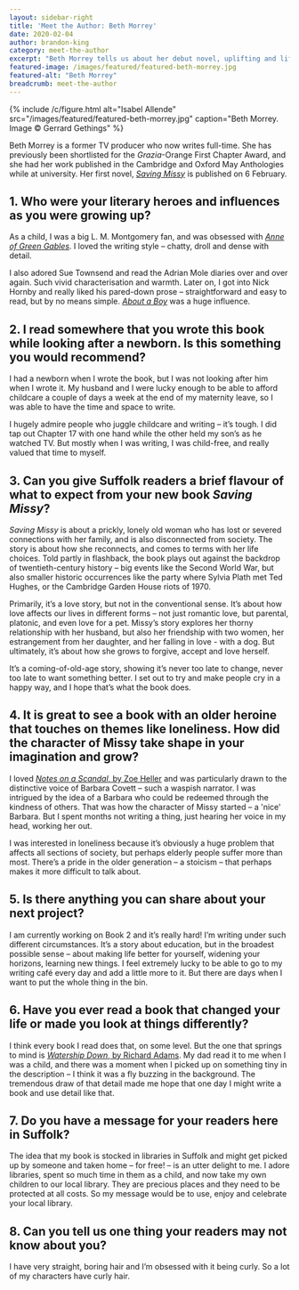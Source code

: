 ```yaml
---
layout: sidebar-right
title: 'Meet the Author: Beth Morrey'
date: 2020-02-04
author: brandon-king
category: meet-the-author
excerpt: "Beth Morrey tells us about her debut novel, uplifting and life-affirming 'coming-of-old-age' story <cite>Saving Missy</cite>."
featured-image: /images/featured/featured-beth-morrey.jpg
featured-alt: "Beth Morrey"
breadcrumb: meet-the-author
---
```


{% include /c/figure.html alt="Isabel Allende" src="/images/featured/featured-beth-morrey.jpg" caption="Beth Morrey. Image &copy; Gerrard Gethings" %}

Beth Morrey is a former TV producer who now writes full-time. She has previously been shortlisted for the <cite>Grazia</cite>-Orange First Chapter Award, and she had her work published in the Cambridge and Oxford May Anthologies while at university. Her first novel, [<cite>Saving Missy</cite>](https://suffolk.spydus.co.uk/cgi-bin/spydus.exe/ENQ/OPAC/BIBENQ?BRN=2687293) is published on 6 February.

## 1. Who were your literary heroes and influences as you were growing up?

As a child, I was a big L. M. Montgomery fan, and was obsessed with [<cite>Anne of Green Gables</cite>](https://suffolk.spydus.co.uk/cgi-bin/spydus.exe/ENQ/OPAC/BIBENQ?BRN=2123346). I loved the writing style – chatty, droll and dense with detail.

I also adored Sue Townsend and read the Adrian Mole diaries over and over again. Such vivid characterisation and warmth. Later on, I got into Nick Hornby and really liked his pared-down prose – straightforward and easy to read, but by no means simple. [<cite>About a Boy</cite>](https://suffolk.spydus.co.uk/cgi-bin/spydus.exe/ENQ/OPAC/BIBENQ?BRN=317964) was a huge influence.

## 2. I read somewhere that you wrote this book while looking after a newborn. Is this something you would recommend?

I had a newborn when I wrote the book, but I was not looking after him when I wrote it. My husband and I were lucky enough to be able to afford childcare a couple of days a week at the end of my maternity leave, so I was able to have the time and space to write.

I hugely admire people who juggle childcare and writing – it’s tough. I did tap out Chapter 17 with one hand while the other held my son’s as he watched TV. But mostly when I was writing, I was child-free, and really valued that time to myself.

## 3. Can you give Suffolk readers a brief flavour of what to expect from your new book <cite>Saving Missy</cite>?

<cite>Saving Missy</cite> is about a prickly, lonely old woman who has lost or severed connections with her family, and is also disconnected from society. The story is about how she reconnects, and comes to terms with her life choices. Told partly in flashback, the book plays out against the backdrop of twentieth-century history – big events like the Second World War, but also smaller historic occurrences like the party where Sylvia Plath met Ted Hughes, or the Cambridge Garden House riots of 1970.

Primarily, it’s a love story, but not in the conventional sense. It’s about how love affects our lives in different forms – not just romantic love, but parental, platonic, and even love for a pet. Missy’s story explores her thorny relationship with her husband, but also her friendship with two women, her estrangement from her daughter, and her falling in love - with a dog. But ultimately, it’s about how she grows to forgive, accept and love herself.

It’s a coming-of-old-age story, showing it’s never too late to change, never too late to want something better. I set out to try and make people cry in a happy way, and I hope that’s what the book does.

## 4. It is great to see a book with an older heroine that touches on themes like loneliness. How did the character of Missy take shape in your imagination and grow?

I loved [<cite>Notes on a Scandal</cite>, by Zoe Heller](https://suffolk.spydus.co.uk/cgi-bin/spydus.exe/ENQ/OPAC/BIBENQ?BRN=43430) and was particularly drawn to the distinctive voice of Barbara Covett – such a waspish narrator. I was intrigued by the idea of a Barbara who could be redeemed through the kindness of others. That was how the character of Missy started – a 'nice' Barbara. But I spent months not writing a thing, just hearing her voice in my head, working her out.

I was interested in loneliness because it’s obviously a huge problem that affects all sections of society, but perhaps elderly people suffer more than most. There’s a pride in the older generation – a stoicism – that perhaps makes it more difficult to talk about.

## 5. Is there anything you can share about your next project?

I am currently working on Book 2 and it’s really hard! I’m writing under such different circumstances. It’s a story about education, but in the broadest possible sense – about making life better for yourself, widening your horizons, learning new things. I feel extremely lucky to be able to go to my writing café every day and add a little more to it. But there are days when I want to put the whole thing in the bin.

## 6. Have you ever read a book that changed your life or made you look at things differently?

I think every book I read does that, on some level. But the one that springs to mind is [<cite>Watership Down</cite>, by Richard Adams](https://suffolk.spydus.co.uk/cgi-bin/spydus.exe/ENQ/OPAC/BIBENQ?BRN=2468962). My dad read it to me when I was a child, and there was a moment when I picked up on something tiny in the description – I think it was a fly buzzing in the background. The tremendous draw of that detail made me hope that one day I might write a book and use detail like that.

## 7. Do you have a message for your readers here in Suffolk?

The idea that my book is stocked in libraries in Suffolk and might get picked up by someone and taken home – for free! – is an utter delight to me. I adore libraries, spent so much time in them as a child, and now take my own children to our local library. They are precious places and they need to be protected at all costs. So my message would be to use, enjoy and celebrate your local library.

## 8. Can you tell us one thing your readers may not know about you?

I have very straight, boring hair and I’m obsessed with it being curly. So a lot of my characters have curly hair.
